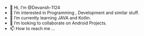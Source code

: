 - 👋 Hi, I’m @Devansh-1124
- 👀 I’m interested in Programming , Development and similar stuff.
- 🌱 I’m currently learning JAVA and Kotlin. 
- 💞️ I’m looking to collaborate on Android Projects.
- 📫 How to reach me ...

<!---
Devansh-1124/Devansh-1124 is a ✨ special ✨ repository because its `README.md` (this file) appears on your GitHub profile.
You can click the Preview link to take a look at your changes.
--->
